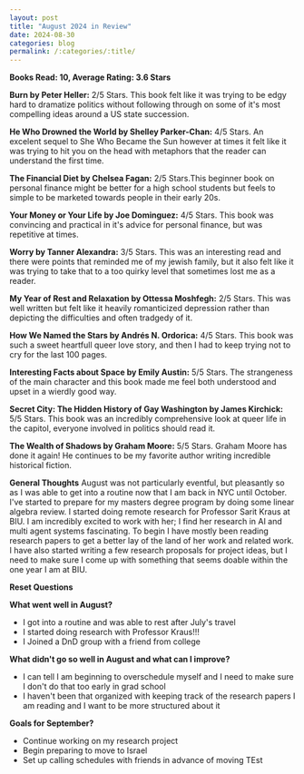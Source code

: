 ```yaml
---
layout: post
title: "August 2024 in Review"
date: 2024-08-30
categories: blog
permalink: /:categories/:title/
---
```


**Books Read: 10, Average Rating: 3.6 Stars**

**Burn by Peter Heller:**  2/5 Stars. This book felt like it was trying to be edgy hard to dramatize politics without following through on some of it's most compelling ideas around a US state succession.

**He Who Drowned the World by Shelley Parker-Chan:**  4/5 Stars. An excelent sequel to She Who Became the Sun however at times it felt like it was trying to hit you on the head with metaphors that the reader can understand the first time.

**The Financial Diet by Chelsea Fagan:**  2/5 Stars.This beginner book on personal finance might be better for a high school students but feels to simple to be marketed towards people in their early 20s.

**Your Money or Your Life by Joe Dominguez:**  4/5 Stars. This book was convincing and practical in it's advice for personal finance, but was repetitive at times.

**Worry by Tanner Alexandra:**  3/5 Stars. This was an interesting read and there were points that reminded me of my jewish family, but it also felt like it was trying to take that to a too quirky level that sometimes lost me as a reader.

**My Year of Rest and Relaxation by Ottessa Moshfegh:**  2/5 Stars. This was well written but felt like it heavily romanticized depression rather than depicting the difficulties and often tradgedy of it.

**How We Named the Stars by Andrés N. Ordorica:**  4/5 Stars. This book was such a sweet heartfull queer love story, and then I had to keep trying not to cry for the last 100 pages.

**Interesting Facts about Space by Emily Austin:**  5/5 Stars. The strangeness of the main character and this book made me feel both understood and upset in a wierdly good way.

**Secret City: The Hidden History of Gay Washington by James Kirchick:**  5/5 Stars. This book was an incredibly comprehensive look at queer life in the capitol, everyone involved in politics should read it. 

**The Wealth of Shadows by Graham Moore:**  5/5 Stars. Graham Moore has done it again! He continues to be my favorite author writing incredible historical fiction. 


**General Thoughts**
August was not particularly eventful, but pleasantly so as I was able to get into a routine now that I am back in NYC until October. I've started to prepare for my masters degree program by doing some linear algebra review. I started doing remote research for Professor Sarit Kraus at BIU. I am incredibly excited to work with her; I find her research in AI and multi agent systems fascinating. To begin I have mostly been reading research papers to get a better lay of the land of her work and related work. I have also started writing a few research proposals for project ideas, but I need to make sure I come up with something that seems doable within the one year I am at BIU. 

**Reset Questions**

**What went well in August?**
- I got into a routine and was able to rest after July's travel
- I started doing research with Professor Kraus!!!
- I Joined a DnD group with a friend from college

**What didn't go so well in August and what can I improve?**
- I can tell I am beginning to overschedule myself and I need to make sure I don't do that too early in grad school
- I haven't been that organized with keeping track of the research papers I am reading and I want to be more structured about it

**Goals for September?**
- Continue working on my research project
- Begin preparing to move to Israel
- Set up calling schedules with friends in advance of moving TEst

